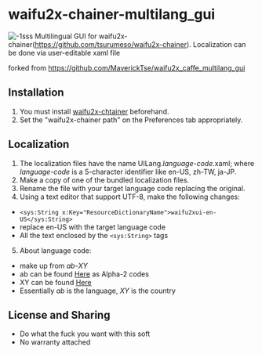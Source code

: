 # waifu2x-chainer-multilang_gui
![-1sss](https://user-images.githubusercontent.com/16046279/37682587-5acead9a-2ccd-11e8-9951-bedda3a41d01.png)
Multilingual GUI for waifu2x-chainer(https://github.com/tsurumeso/waifu2x-chainer). Localization can be done via user-editable xaml file

forked from https://github.com/MaverickTse/waifu2x_caffe_multilang_gui

## Installation
1. You must install [waifu2x-chtainer](https://github.com/tsurumeso/waifu2x-chainer) beforehand.
2. Set the "waifu2x-chainer path" on the Preferences tab appropriately.

## Localization
1. The localization files have the name UILang._language-code_.xaml; where _language-code_ is a 5-character identifier like en-US, zh-TW, ja-JP.
2. Make a copy of one of the bundled localization files.
3. Rename the file with your target language code replacing the original.
4. Using a text editor that support UTF-8, make the following changes:
  * ```<sys:String x:Key="ResourceDictionaryName">waifu2xui-en-US</sys:String>```
  * replace en-US with the target language code
  * All the text enclosed by the ```<sys:String>``` tags
5. About language code:
  * make up from _ab_-_XY_
  * ab can be found [Here](http://www.loc.gov/standards/iso639-2/php/langcodes-search.php) as Alpha-2 codes
  * XY can be found [Here](https://www.iso.org/obp/ui/#search)
  * Essentially _ab_ is the language, _XY_ is the country
  
## License and Sharing
* Do what the fuck you want with this soft
* No warranty attached
